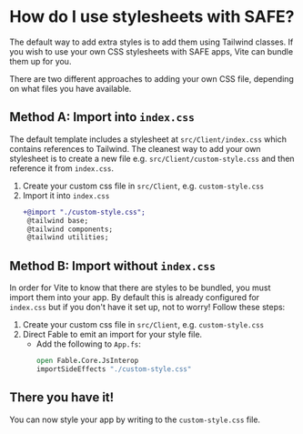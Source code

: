 # How do I use stylesheets with SAFE?
The default way to add extra styles is to add them using Tailwind classes.
If you wish to use your own CSS stylesheets with SAFE apps, Vite can bundle them up for you.

There are two different approaches to adding your own CSS file, depending on what files you have available.

## Method A: Import into `index.css`
The default template includes a stylesheet at  `src/Client/index.css` which contains references to Tailwind.
The cleanest way to add your own stylesheet is to create a new file e.g. `src/Client/custom-style.css` and then reference it from `index.css`.

1. Create your custom css file in `src/Client`, e.g. `custom-style.css`
1. Import it into `index.css`
    ```diff
    +@import "./custom-style.css";
     @tailwind base;
     @tailwind components;
     @tailwind utilities;
    ```

## Method B: Import without `index.css`
In order for Vite to know that there are styles to be bundled, you must import them into your app. By default this is already configured for `index.css` but if you don't have it set up, not to worry! Follow these steps:

1. Create your custom css file in `src/Client`, e.g. `custom-style.css`
1. Direct Fable to emit an import for your style file.
    - Add the following to `App.fs`:
        ```fsharp
        open Fable.Core.JsInterop
        importSideEffects "./custom-style.css"
        ```

## There you have it!
You can now style your app by writing to the `custom-style.css` file.